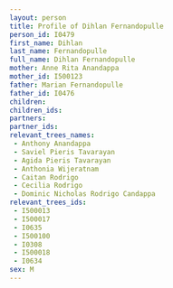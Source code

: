 ```yaml
---
layout: person
title: Profile of Dihlan Fernandopulle
person_id: I0479
first_name: Dihlan
last_name: Fernandopulle
full_name: Dihlan Fernandopulle
mother: Anne Rita Anandappa
mother_id: I500123
father: Marian Fernandopulle
father_id: I0476
children:
children_ids:
partners:
partner_ids:
relevant_trees_names:
 - Anthony Anandappa
 - Saviel Pieris Tavarayan
 - Agida Pieris Tavarayan
 - Anthonia Wijeratnam
 - Caitan Rodrigo
 - Cecilia Rodrigo
 - Dominic Nicholas Rodrigo Candappa
relevant_trees_ids:
 - I500013
 - I500017
 - I0635
 - I500100
 - I0308
 - I500018
 - I0634
sex: M
---
```


